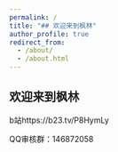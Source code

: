 ```yaml
---
permalink: /
title: "## 欢迎来到枫林"
author_profile: true
redirect_from: 
  - /about/
  - /about.html
---
```


## 欢迎来到枫林
b站https://b23.tv/P8HymLy

QQ审核群：146872058

